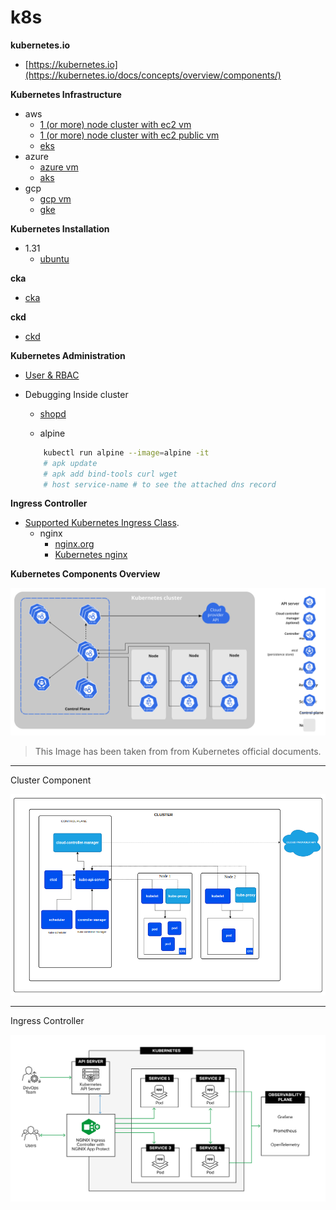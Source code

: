 # k8s

**kubernetes.io**
- [https://kubernetes.io](https://kubernetes.io/docs/concepts/overview/components/)


**Kubernetes Infrastructure**
- aws
    - [1 (or more) node cluster with ec2 vm](./infrastructure/aws/ec2-vm/README.md)
    - [1 (or more) node cluster with ec2 public vm](./infrastructure/aws/ec2-public-vm/README.md)
    - [eks]()
- azure
    - [azure vm]()
    - [aks]()
- gcp
    - [gcp vm]()
    - [gke]()

**Kubernetes Installation**
- 1.31
    - [ubuntu](./.docs/kubernetes-1-31-installation.md)

**cka**

- [cka](./.docs/README-cka.md)

**ckd**

- [ckd](./.docs/README-ckd.md)

**Kubernetes Administration**

- [User & RBAC](./.docs/README-user-rbac.md)

- Debugging Inside cluster
    - [shopd](https://github.com/jpetazzo/shpod)
    
    - alpine
    ```sh
        kubectl run alpine --image=alpine -it
        # apk update
        # apk add bind-tools curl wget
        # host service-name # to see the attached dns record
    ```

**Ingress Controller**

- [Supported Kubernetes Ingress Class](https://kubernetes.io/docs/concepts/services-networking/ingress-controllers/).
    - nginx
        - [nginx.org](./.docs/README-nginx-ingress.md)
        - [Kubernetes nginx](./.docs/README-nginx-ingress.md)


**Kubernetes Components Overview**

![cluster official](./.docs/cluster-components.svg)

> This Image has been taken from from Kubernetes official documents.
---

Cluster Component

![cluster](./.docs/cluster.png)

---

Ingress Controller

![nginx.](./.docs/nginx-ingress.png)


